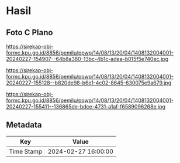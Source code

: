 # Hasil

## Foto C Plano

https://sirekap-obj-formc.kpu.go.id/8856/pemilu/ppwp/14/08/13/20/04/1408132004001-20240227-154907--64b8a380-13bc-4b1c-adea-b015f5e740ec.jpg

https://sirekap-obj-formc.kpu.go.id/8856/pemilu/ppwp/14/08/13/20/04/1408132004001-20240227-155128--b820de98-b6e1-4c02-8645-630075e9a679.jpg

https://sirekap-obj-formc.kpu.go.id/8856/pemilu/ppwp/14/08/13/20/04/1408132004001-20240227-155411--136865de-bdce-4731-a1af-f6589096268e.jpg


## Metadata

| Key        | Value               |
| ---------- | ------------------- |
| Time Stamp | 2024-02-27 16:00:00 |



